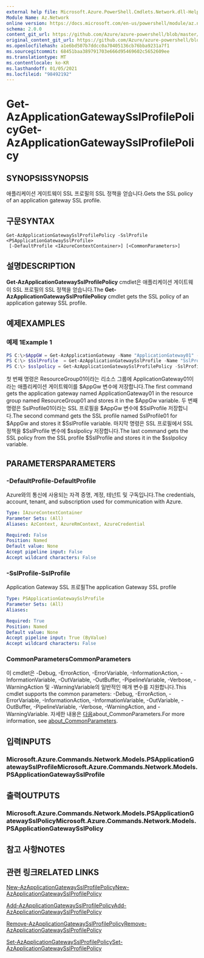 ```yaml
---
external help file: Microsoft.Azure.PowerShell.Cmdlets.Network.dll-Help.xml
Module Name: Az.Network
online version: https://docs.microsoft.com/en-us/powershell/module/az.network/get-azapplicationgatewaysslprofilepolicy
schema: 2.0.0
content_git_url: https://github.com/Azure/azure-powershell/blob/master/src/Network/Network/help/Get-AzApplicationGatewaySslProfilePolicy.md
original_content_git_url: https://github.com/Azure/azure-powershell/blob/master/src/Network/Network/help/Get-AzApplicationGatewaySslProfilePolicy.md
ms.openlocfilehash: a1e6bd507b7ddcc0a70405136cb76bba9231a7f1
ms.sourcegitcommit: 68451baa389791703e666d95469602c5652609ee
ms.translationtype: MT
ms.contentlocale: ko-KR
ms.lasthandoff: 01/05/2021
ms.locfileid: "98492192"
---
```

# <span data-ttu-id="ea418-101">Get-AzApplicationGatewaySslProfilePolicy</span><span class="sxs-lookup"><span data-stu-id="ea418-101">Get-AzApplicationGatewaySslProfilePolicy</span></span>

## <span data-ttu-id="ea418-102">SYNOPSIS</span><span class="sxs-lookup"><span data-stu-id="ea418-102">SYNOPSIS</span></span>
<span data-ttu-id="ea418-103">애플리케이션 게이트웨이 SSL 프로필의 SSL 정책을 얻습니다.</span><span class="sxs-lookup"><span data-stu-id="ea418-103">Gets the SSL policy of an application gateway SSL profile.</span></span>

## <span data-ttu-id="ea418-104">구문</span><span class="sxs-lookup"><span data-stu-id="ea418-104">SYNTAX</span></span>

```
Get-AzApplicationGatewaySslProfilePolicy -SslProfile <PSApplicationGatewaySslProfile>
 [-DefaultProfile <IAzureContextContainer>] [<CommonParameters>]
```

## <span data-ttu-id="ea418-105">설명</span><span class="sxs-lookup"><span data-stu-id="ea418-105">DESCRIPTION</span></span>
<span data-ttu-id="ea418-106">**Get-AzApplicationGatewaySslProfilePolicy** cmdlet은 애플리케이션 게이트웨이 SSL 프로필의 SSL 정책을 얻습니다.</span><span class="sxs-lookup"><span data-stu-id="ea418-106">The **Get-AzApplicationGatewaySslProfilePolicy** cmdlet gets the SSL policy of an application gateway SSL profile.</span></span>

## <span data-ttu-id="ea418-107">예제</span><span class="sxs-lookup"><span data-stu-id="ea418-107">EXAMPLES</span></span>

### <span data-ttu-id="ea418-108">예제 1</span><span class="sxs-lookup"><span data-stu-id="ea418-108">Example 1</span></span>
```powershell
PS C:\>$AppGW = Get-AzApplicationGateway -Name "ApplicationGateway01" -ResourceGroupName "ResourceGroup01"
PS C:\> $SslProfile  = Get-AzApplicationGatewaySslProfile -Name "SslProfile01" -ApplicationGateway $AppGw
PS C:\> $sslpolicy = Get-AzApplicationGatewaySslProfilePolicy -SslProfile $SslProfile
```

<span data-ttu-id="ea418-109">첫 번째 명령은 ResourceGroup01이라는 리소스 그룹에 ApplicationGateway01이라는 애플리케이션 게이트웨이를 $AppGw 변수에 저장합니다.</span><span class="sxs-lookup"><span data-stu-id="ea418-109">The first command gets the application gateway named ApplicationGateway01 in the resource group named ResourceGroup01 and stores it in the $AppGw variable.</span></span> <span data-ttu-id="ea418-110">두 번째 명령은 SslProfile01이라는 SSL 프로필을 $AppGw 변수에 $SslProfile 저장합니다.</span><span class="sxs-lookup"><span data-stu-id="ea418-110">The second command gets the SSL profile named SslProfile01 for $AppGw and stores it $SslProfile variable.</span></span> <span data-ttu-id="ea418-111">마지막 명령은 SSL 프로필에서 SSL 정책을 $SslProfile 변수에 $sslpolicy 저장합니다.</span><span class="sxs-lookup"><span data-stu-id="ea418-111">The last command gets the SSL policy from the SSL profile $SslProfile and stores it in the $sslpolicy variable.</span></span>

## <span data-ttu-id="ea418-112">PARAMETERS</span><span class="sxs-lookup"><span data-stu-id="ea418-112">PARAMETERS</span></span>

### <span data-ttu-id="ea418-113">-DefaultProfile</span><span class="sxs-lookup"><span data-stu-id="ea418-113">-DefaultProfile</span></span>
<span data-ttu-id="ea418-114">Azure와의 통신에 사용되는 자격 증명, 계정, 테넌트 및 구독입니다.</span><span class="sxs-lookup"><span data-stu-id="ea418-114">The credentials, account, tenant, and subscription used for communication with Azure.</span></span>

```yaml
Type: IAzureContextContainer
Parameter Sets: (All)
Aliases: AzContext, AzureRmContext, AzureCredential

Required: False
Position: Named
Default value: None
Accept pipeline input: False
Accept wildcard characters: False
```

### <span data-ttu-id="ea418-115">-SslProfile</span><span class="sxs-lookup"><span data-stu-id="ea418-115">-SslProfile</span></span>
<span data-ttu-id="ea418-116">Application Gateway SSL 프로필</span><span class="sxs-lookup"><span data-stu-id="ea418-116">The application Gateway SSL profile</span></span>

```yaml
Type: PSApplicationGatewaySslProfile
Parameter Sets: (All)
Aliases:

Required: True
Position: Named
Default value: None
Accept pipeline input: True (ByValue)
Accept wildcard characters: False
```

### <span data-ttu-id="ea418-117">CommonParameters</span><span class="sxs-lookup"><span data-stu-id="ea418-117">CommonParameters</span></span>
<span data-ttu-id="ea418-118">이 cmdlet은 -Debug, -ErrorAction, -ErrorVariable, -InformationAction, -InformationVariable, -OutVariable, -OutBuffer, -PipelineVariable, -Verbose, -WarningAction 및 -WarningVariable의 일반적인 매개 변수를 지원합니다.</span><span class="sxs-lookup"><span data-stu-id="ea418-118">This cmdlet supports the common parameters: -Debug, -ErrorAction, -ErrorVariable, -InformationAction, -InformationVariable, -OutVariable, -OutBuffer, -PipelineVariable, -Verbose, -WarningAction, and -WarningVariable.</span></span> <span data-ttu-id="ea418-119">자세한 내용은 [다음](http://go.microsoft.com/fwlink/?LinkID=113216)about_CommonParameters.</span><span class="sxs-lookup"><span data-stu-id="ea418-119">For more information, see [about_CommonParameters](http://go.microsoft.com/fwlink/?LinkID=113216).</span></span>

## <span data-ttu-id="ea418-120">입력</span><span class="sxs-lookup"><span data-stu-id="ea418-120">INPUTS</span></span>

### <span data-ttu-id="ea418-121">Microsoft.Azure.Commands.Network.Models.PSApplicationGatewaySslProfile</span><span class="sxs-lookup"><span data-stu-id="ea418-121">Microsoft.Azure.Commands.Network.Models.PSApplicationGatewaySslProfile</span></span>

## <span data-ttu-id="ea418-122">출력</span><span class="sxs-lookup"><span data-stu-id="ea418-122">OUTPUTS</span></span>

### <span data-ttu-id="ea418-123">Microsoft.Azure.Commands.Network.Models.PSApplicationGatewaySslPolicy</span><span class="sxs-lookup"><span data-stu-id="ea418-123">Microsoft.Azure.Commands.Network.Models.PSApplicationGatewaySslPolicy</span></span>

## <span data-ttu-id="ea418-124">참고 사항</span><span class="sxs-lookup"><span data-stu-id="ea418-124">NOTES</span></span>

## <span data-ttu-id="ea418-125">관련 링크</span><span class="sxs-lookup"><span data-stu-id="ea418-125">RELATED LINKS</span></span>

[<span data-ttu-id="ea418-126">New-AzApplicationGatewaySslProfilePolicy</span><span class="sxs-lookup"><span data-stu-id="ea418-126">New-AzApplicationGatewaySslProfilePolicy</span></span>](./New-AzApplicationGatewaySslProfilePolicy.md)

[<span data-ttu-id="ea418-127">Add-AzApplicationGatewaySslProfilePolicy</span><span class="sxs-lookup"><span data-stu-id="ea418-127">Add-AzApplicationGatewaySslProfilePolicy</span></span>](./Add-AzApplicationGatewaySslProfilePolicy.md)

[<span data-ttu-id="ea418-128">Remove-AzApplicationGatewaySslProfilePolicy</span><span class="sxs-lookup"><span data-stu-id="ea418-128">Remove-AzApplicationGatewaySslProfilePolicy</span></span>](./Remove-AzApplicationGatewaySslProfilePolicy.md)

[<span data-ttu-id="ea418-129">Set-AzApplicationGatewaySslProfilePolicy</span><span class="sxs-lookup"><span data-stu-id="ea418-129">Set-AzApplicationGatewaySslProfilePolicy</span></span>](./Set-AzApplicationGatewaySslProfilePolicy.md)